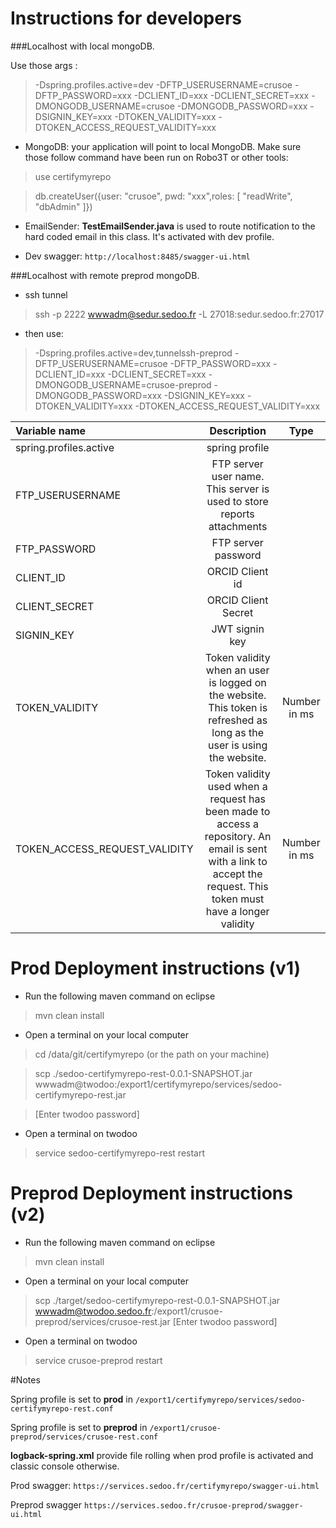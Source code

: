 # Instructions for developers

###Localhost with local mongoDB. 

Use those args :

> -Dspring.profiles.active=dev -DFTP_USERUSERNAME=crusoe -DFTP_PASSWORD=xxx -DCLIENT_ID=xxx -DCLIENT_SECRET=xxx -DMONGODB_USERNAME=crusoe -DMONGODB_PASSWORD=xxx -DSIGNIN_KEY=xxx -DTOKEN_VALIDITY=xxx -DTOKEN_ACCESS_REQUEST_VALIDITY=xxx

* MongoDB: your application will point to local MongoDB. Make sure those follow command have been run on Robo3T or other tools: 

> use certifymyrepo

> db.createUser({user: "crusoe", pwd: "xxx",roles: [ "readWrite", "dbAdmin" ]})
     
* EmailSender: **TestEmailSender.java** is used to route notification to the hard coded email in this class. It's activated with dev profile.


* Dev swagger: ``http://localhost:8485/swagger-ui.html``


###Localhost with remote preprod mongoDB.

* ssh tunnel

> ssh -p 2222 wwwadm@sedur.sedoo.fr -L 27018:sedur.sedoo.fr:27017

* then use:

> -Dspring.profiles.active=dev,tunnelssh-preprod -DFTP_USERUSERNAME=crusoe -DFTP_PASSWORD=xxx -DCLIENT_ID=xxx -DCLIENT_SECRET=xxx -DMONGODB_USERNAME=crusoe-preprod -DMONGODB_PASSWORD=xxx -DSIGNIN_KEY=xxx -DTOKEN_VALIDITY=xxx -DTOKEN_ACCESS_REQUEST_VALIDITY=xxx


| Variable name  | Description | Type |
| :--------------- |:---------------:| :---------------: | 
| spring.profiles.active  		| spring profile     |  		| 
| FTP_USERUSERNAME 	| FTP server user name. This server is used to store reports attachments 	|  	| 
| FTP_PASSWORD  		| FTP server password       |  		| 
| CLIENT_ID  		|   ORCID Client id    |  		| 
| CLIENT_SECRET  		|  ORCID Client Secret     |  		| 
| SIGNIN_KEY  		|   JWT signin key     |  		| 
| TOKEN_VALIDITY  		| Token validity when an user is logged on the website. This token is refreshed as long as the user is using the website.   | Number in ms 		| 
| TOKEN_ACCESS_REQUEST_VALIDITY  		| Token validity used when a request has been made to access a repository. An email is sent with a link to accept the request. This token must have a longer validity       |  Number in ms		| 




# Prod Deployment instructions (v1)

* Run the following maven command on eclipse

> mvn clean install

* Open a terminal on your local computer

> cd /data/git/certifymyrepo (or the path on your machine)

> scp ./sedoo-certifymyrepo-rest-0.0.1-SNAPSHOT.jar wwwadm@twodoo:/export1/certifymyrepo/services/sedoo-certifymyrepo-rest.jar

> [Enter twodoo password]

* Open a terminal on twodoo

> service sedoo-certifymyrepo-rest restart


# Preprod Deployment instructions (v2)

* Run the following maven command on eclipse

> mvn clean install

* Open a terminal on your local computer

> scp ./target/sedoo-certifymyrepo-rest-0.0.1-SNAPSHOT.jar  wwwadm@twodoo.sedoo.fr:/export1/crusoe-preprod/services/crusoe-rest.jar
> [Enter twodoo password]

* Open a terminal on twodoo

> service crusoe-preprod restart


#Notes

Spring profile is set to **prod** in ``/export1/certifymyrepo/services/sedoo-certifymyrepo-rest.conf``

Spring profile is set to **preprod** in ``/export1/crusoe-preprod/services/crusoe-rest.conf``

**logback-spring.xml** provide file rolling when prod profile is activated and classic console otherwise.

Prod swagger: ``https://services.sedoo.fr/certifymyrepo/swagger-ui.html``

Preprod swagger ``https://services.sedoo.fr/crusoe-preprod/swagger-ui.html``

